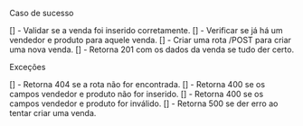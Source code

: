 Caso de sucesso

[] - Validar se a venda foi inserido corretamente.
[] - Verificar se já há um vendedor e produto para aquele venda.
[] - Criar uma rota /POST para criar uma nova venda.
[] - Retorna 201 com os dados da venda se tudo der certo.

Exceções

[] - Retorna 404 se a rota não for encontrada.
[] - Retorna 400 se os campos vendedor e produto não for inserido.
[] - Retorna 400 se os campos vendedor e produto for inválido.
[] - Retorna 500 se der erro ao tentar criar uma venda.